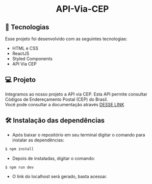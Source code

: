 <h1 align="center"> API-Via-CEP </h1>

## 🚀 Tecnologias

Esse projeto foi desenvolvido com as seguintes tecnologias:

- HTML e CSS
- ReactJS
- Styled Components
- API Via CEP

## 💻 Projeto

 Integramos ao nosso projeto a API via CEP. Esta API permite consultar Códigos de Endereçamento Postal (CEP) do Brasil.<br>
 Você pode consultar a documentação através [DESSE LINK](https://viacep.com.br/)

## 🛠️ Instalação das dependências

- Após baixar o repositório em seu terminal digitar o comando  para instalar as dependências:

```bash
$ npm install 
```
- Depois de instaladas, digitar o comando:

```bash
$ npm run dev 
```
- O link do localhost será gerado, basta acessar.

